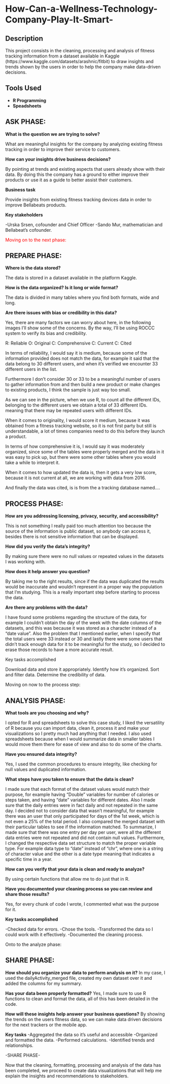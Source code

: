 # How-Can-a-Wellness-Technology-Company-Play-It-Smart-


<h2>Description</h2>
This project consists in the cleaning, processing and analysis of fitness tracking information from a dataset available in Kaggle (https://www.kaggle.com/datasets/arashnic/fitbit) to draw insights and trends shown by the users in order to help the company make data-driven decisions.
<br />


<h2>Tools Used</h2>

- <b>R Programming</b> 
- <b>Speadsheets</b>

<p>
 
<h2> ASK PHASE: </h2>
<b>What is the question we are trying to solve?</b>

What are meaningful insights for the company by analyzing existing fitness tracking in order to improve their service to customers.


<b>How can your insights drive business decisions?</b>

By pointing at trends and existing aspects that users already show with their data. By doing this the company has a ground to either improve their products or use it as a guide to better assist their customers.


<b>Business task</b>

Provide insights from existing fitness tracking devices data in order to improve Bellabeats products.

<b>Key stakeholders</b>

-Urska Srsen, cofounder and Chief Officer
-Sando Mur, mathematician and Bellabeat’s cofounder.



<FONT COLOR="RED">Moving on to the next phase:</FONT>

<h2> PREPARE PHASE: </h2>

<b>Where is the data stored?</b>

The data is stored in a dataset available in the platform Kaggle.

<b>How is the data organized? Is it long or wide format?</b>

The data is divided in many tables where you find both formats, wide and long.

<b>Are there issues with bias or credibility in this data?</b>

Yes, there are many factors we can worry about here, in the following images I’ll show some of the concerns.
By the way, I’ll be using ROCCC system to verify its bias and credibility.

R: Reliable
O: Original
C: Comprehensive
C: Current
C: Cited

In terms of reliability, I would say it is medium, because some of the information provided does not match the data, for example it said that the data belong to 30 different users, and when it’s verified we encounter 33 different users in the list.

Furthermore I don’t consider 30 or 33 to be a meaningful number of users to gather information from and then build a new product or make changes to existing products, I think the sample is just way too small.



As we can see in the picture, when we use R, to count all the different IDs, belonging to the different users we obtain a total of 33 different IDs. meaning that there may be repeated users with different IDs.

When it comes to originality, I would score it medium, because it was obtained from a fitness tracking website, so it is not first party but still is understandable, a lot of times companies need to do this before they launch a product.

In terms of how comprehensive it is, I would say it was moderately organized, since some of the tables were properly merged and the data in it was easy to pick up, but there were some other tables where you would take a while to interpret it.










When it comes to how updated the data is, then it gets a very low score, because it is not current at all, we are working with data from 2016.





And finally the data was cited, is is from the a tracking database named….


		 	 	 		
<h2> PROCESS PHASE: </h2>
				
<b>How are you addressing licensing, privacy, security, and accessibility? </b>


This is not something I really paid too much attention too because the source of the information is public dataset, so anybody can access it, besides there is not sensitive information that can be displayed. 


<b>How did you verify the data’s integrity?</b>


By making sure there were no null values or repeated values in the datasets I was working with.


<b>How does it help answer you question? </b>


By taking me to the right results, since if the data was duplicated the results would be inaccurate and wouldn’t represent in a proper way the population that I’m studying.
This is a really important step before starting to process the data.


<b>Are there any problems with the data?</b>


I have found some problems regarding the structure of the data, for example I couldn’t obtain the day of the week with the date columns of the datasets, and this was because it was stored as a character instead of a “date value”. Also the problem that I mentioned earlier, when I specify that the total users were 33 instead or 30 and lastly there were some users that didn’t track enough data for it to be meaningful for the study, so I decided to erase those records to have a more accurate result.


Key tasks accomplished


Download data and store it appropriately.
Identify how it’s organized.
Sort and filter data.
Determine the credibility of data.




Moving on now to the process step:


<h2> ANALYSIS PHASE: </h2>

<b>What tools are you choosing and why?</b>


I opted for R and spreadsheets to solve this case study, I liked the versatility of R because you can import data, clean it, process it and make your visualizations so I pretty much had anything that I needed. I also used spreadsheets because when I would summarize data in smaller tables I would move them there for ease of view and also to do some of the charts.


<b>Have you ensured data integrity?</b>


Yes, I used the common procedures to ensure integrity, like checking for null values and duplicated information.


<b>What steps have you taken to ensure that the data is clean?</b>


I made sure that each format of the dataset values would match their purpose, for example having “Double” variables for number of calories or steps taken, and having “date” variables for different dates.
Also I made sure that the daily entries were in fact daily and not repeated in the same day. I decided not to consider data that wasn’t meaningful, for example there was an user that only participated for days of the 1st week, which is not even a 25% of the total period.
I also compared the merged dataset with their particular tables to see if the information matched.
To summarize, I made sure that there was one entry per day per user, were all the different data entries were not repeated and did not contain null values.
Furthermore, I changed the respective data set structure to match the proper variable type. For example data type to “date” instead of “chr”, where one is a string of character value and the other is a date type meaning that indicates  a specific time in a year.


<b>How can you verify that your data is clean and ready to analyze?</b>


By using certain functions that allow me to do just that in R.


<b>Have you documented your cleaning process so you can review and share those results?</b>


Yes, for every chunk of code I wrote, I commented what was the purpose for it.


<b>Key tasks accomplished</b>


-Checked data for errors.
-Chose the tools.
-Transformed the data so I could work with it effectively. 
-Documented the cleaning process.




Onto to the analyze phase:

<h2> SHARE PHASE: </h2>

<b>How should you organize your data to perform analysis on it?</b>
In my case, I used the dailyActivity_merged file, created my own dataset over it and added the columns for my summary.


<b>Has your data been properly formatted?</b>
Yes, I made sure to use R functions to clean and format the data, all of this has been detailed in the code. 




<b>How will these insights help answer your business questions?</b>
By showing the trends on the users fitness data, so we can make data driven decisions for the next trackers or the mobile app.


<b>Key tasks</b>
-Aggregated the data so it’s useful and accessible
-Organized and formatted the data.
-Performed calculations.
-Identified trends and relationships.




-SHARE PHASE-




Now that the cleaning, formatting, processing and analysis of the data has been completed, we proceed to create data visualizations that will help me explain the insights and recommendations to stakeholders.

</p>
</p>

<!--
 ```diff
- text in red
+ text in green
! text in orange
# text in gray
@@ text in purple (and bold)@@
```
--!>
